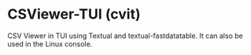 # CSViewer-TUI (cvit)

CSV Viewer in TUI using Textual and textual-fastdatatable.
It can also be used in the Linux console.

